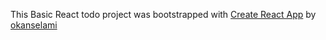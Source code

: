 This Basic React todo project was bootstrapped with [Create React App](https://github.com/facebookincubator/create-react-app) by [okanselami](https://twitter.com/okanselami) 


